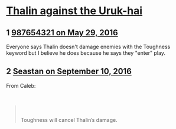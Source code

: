 # [Thalin against the Uruk-hai](https://community.fantasyflightgames.com/topic/221256-thalin-against-the-uruk-hai/)

## 1 [987654321 on May 29, 2016](https://community.fantasyflightgames.com/topic/221256-thalin-against-the-uruk-hai/?do=findComment&comment=2240238)

Everyone says Thalin doesn't damage enemies with the Toughness keyword but I believe he does because he says they "enter" play.

## 2 [Seastan on September 10, 2016](https://community.fantasyflightgames.com/topic/221256-thalin-against-the-uruk-hai/?do=findComment&comment=2407732)

From Caleb:

 

>  
> 
> Toughness will cancel Thalin’s damage.

